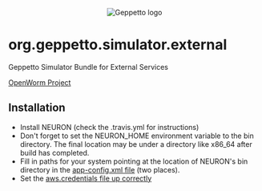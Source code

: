 <p align="center">
  <img src="https://dl.dropboxusercontent.com/u/7538688/geppetto%20logo.png?dl=1" alt="Geppetto logo"/>
</p>

org.geppetto.simulator.external
======================================

Geppetto Simulator Bundle for External Services

[OpenWorm Project](http://openworm.org)

Installation
------------

* Install NEURON (check the .travis.yml for instructions)
 * Don't forget to set the NEURON_HOME environment variable to the bin directory.  The final location may be under a directory like x86_64 after build has completed.
* Fill in paths for your system pointing at the location of NEURON's bin directory in the [app-config.xml file](https://github.com/openworm/org.geppetto.simulator.external/blob/556c4ee4a1520a50be7fda9b827399c6be2d6faa/src/main/java/META-INF/spring/app-config.xml#L24) (two places).
* Set the [aws.credentials file up correctly](http://docs.geppetto.org/en/latest/persistence.html#setting-up-for-amazon-s3-support)
